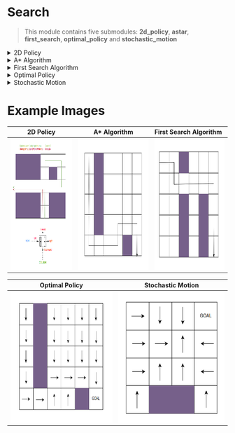 # Search

> This module contains five submodules: **2d_policy**, **astar**, 
> **first_search**, **optimal_policy** and **stochastic_motion**

<details>
    <summary>2D Policy</summary>

## 2D Policy

This module applies Dynamic Programming to obtain the value of each state on the 
grid, and the optimal policy from each state. The value of a state is the lowest possible cost for reaching 
the goal position from the given state, and the optimal policy indicated the best action to take from 
each state. 

The agent's state is given by 3 attributes: the x and y position and the orientation. Because of this, the value matrix 
is a 3D matrix, which corresponds to as many 2D value matrices as possible orientations of the agent. The initial state 
of the agent is row=4, col=3, and the cost of moving forward is 1, the cost of turning left is 20 and the cost of 
turning right is 2.

![Alt text](../doc_images/search/2d_policy.png?raw=true "Map")

</details>

<details>
    <summary>A* Algorithm</summary>

## A* Algorithm

This module executes the A* algorithm to find the optimal path between an initial state and a goal state. The 
optimal path returned by the algorithm is the one shown in the following image:

![Alt text](../doc_images/search/astar_optimal_path.png?raw=true "Map")

</details>

<details>
    <summary>First Search Algorithm</summary>

## First Search Algorithm

This module executes the First Search algorithm to find the optimal path between an initial state and a goal state. The 
optimal path returned by the algorithm is the one shown in the following image:

![Alt text](../doc_images/search/first_search_optimal_path.png?raw=true "Map")

</details>

<details>
    <summary>Optimal Policy</summary>

## Optimal Policy

This module uses Dynamic Programming to find the optimal policy for reaching a given goal state. The 
optimal policy returned by the algorithm, and the value of each state, are shown in the following images:

<img src="../doc_images/search/dynamic_programming_optimal_policy.png" alt="drawing" width="600" height="450"/> <img src="../doc_images/search/dynamic_programming_values.png" alt="drawing" width="600" height="450"/>

</details>

<details>
    <summary>Stochastic Motion</summary>

## Stochastic Motion

This module uses Dynamic Programming to find the optimal policy for reaching a given goal state, when the motion of 
the robot is stochastic. The robot has a 50% chance of failure when moving forward, which would mean that the 
robot moves either rights or left. Because of the stochasticity of the Robot's motion, the robot should consider 
stochastic collisions when navigating very close to a wall, thus decreasing the value of those states. For the following 
example the cost of taking a step is 1, and the cost of a collision is 1000. The optimal policy returned by the 
algorithm, and the value of each state, are shown in the following images:

<img src="../doc_images/search/stochastic_motion_policy.png" alt="drawing" width="600" height="450"/> <img src="../doc_images/search/stochastic_motion_values.png" alt="drawing" width="600" height="450"/>

</details>

# Example Images

|                                       2D Policy                                        |                                          A* Algorithm                                           | First Search Algorithm                                                                                 |
|:--------------------------------------------------------------------------------------:|:-----------------------------------------------------------------------------------------------:|:-------------------------------------------------------------------------------------------------------|
| <img src="../doc_images/search/2d_policy.png" alt="drawing" width="400" height="300"/> | <img src="../doc_images/search/astar_optimal_path.png" alt="drawing" width="400" height="300"/> | <img src="../doc_images/search/first_search_optimal_path.png" alt="drawing" width="400" height="300"/> |

|                                                 Optimal Policy                                                  |                                           Stochastic Motion                                           |
|:---------------------------------------------------------------------------------------------------------------:|:-----------------------------------------------------------------------------------------------------:|
| <img src="../doc_images/search/dynamic_programming_optimal_policy.png" alt="drawing" width="400" height="300"/> | <img src="../doc_images/search/stochastic_motion_policy.png" alt="drawing" width="400" height="300"/> |

